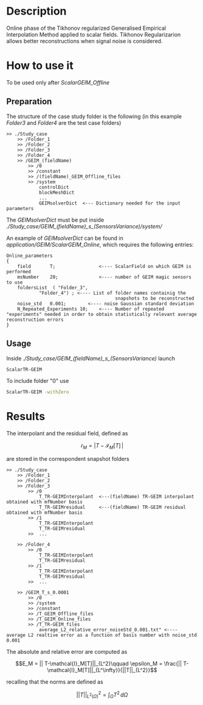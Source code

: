 # Description 

Online phase of the Tikhonov regularized Generalised Empirical Interpolation Method applied to scalar fields.
Tikhonov Regularizarion allows better reconstructions when signal noise is considered.

# How to use it

To be used only after *ScalarGEIM_Offline*

## Preparation

The structure of the case study folder is the following (in this example *Folder3* and *Folder4* are the test case folders)

```
>> ./Study_case
	>> /Folder_1  			
	>> /Folder_2
	>> /Folder_3  			
	>> /Folder_4		
	>> /GEIM_(fieldName)
		>> /0		  
		>> /constant
		>> /(fieldName)_GEIM_Offline_files      		
		>> /system		
			controlDict
			blockMeshDict
			...
			GEIMsolverDict  <--- Dictionary needed for the input parameters	
```

The *GEIMsolverDict* must be put inside *./Study_case/GEIM_(fieldName)_s\_(SensorsVariance)/system/*

An example of *GEIMsolverDict* can be found in *application/GEIM/ScalarGEIM_Online*, which requires the following entries:
```
Online_parameters
{
	field       T;                <---- ScalarField on which GEIM is performed 
	msNumber    20;               <---- number of GEIM magic sensors to use
	foldersList  ( "Folder_3", 
			"Folder_4") ; <---- List of folder names containig the
										snapshots to be reconstructed
	noise_std   0.001;	      <---- noise Gaussian standard deviation
	N_Repeated_Experiments 10;    <---- Number of repeated "experiments" needed in order to obtain statistically relevant average reconstruction errors
}
```

## Usage

Inside *./Study_case/GEIM_(fieldName)_s\_(SensorsVariance)* launch 
```bash
ScalarTR-GEIM
```
To include folder "0" use 
```bash
ScalarTR-GEIM -withZero
```

# Results

The interpolant and the residual field, defined as 
```math
r_M = \left| T-\mathcal{I}_M[T]\,\right|
````
are stored in the correspondent snapshot folders

```
>> ./Study_case
	>> /Folder_1  		  		
	>> /Folder_2
	>> /Folder_3
		>> /0
			T_TR-GEIMInterpolant  <---(fieldName) TR-GEIM interpolant obtained with mfNumber basis
			T_TR-GEIMresidual     <---(fieldName) TR-GEIM residual obtained with mfNumber basis
		>> /1	
			T_TR-GEIMInterpolant
			T_TR-GEIMresidual
		>>  ...			
				
	>> /Folder_4
		>> /0
			T_TR-GEIMInterpolant
			T_TR-GEIMresidual
		>> /1	
			T_TR-GEIMInterpolant
			T_TR-GEIMresidual
		>>  ...		
			
	>> /GEIM_T_s_0.0001		
		>> /0		        				
		>> /system			
		>> /constant
		>> /T_GEIM_Offline_files
		>> /T_GEIM_Online_files
		>> /T_TR-GEIM_files
			average_L2_relative_error_noiseStd_0.001.txt" <---- average L2 realtive error as a function of basis number with noise_std 0.001	
```

The absolute and relative error are computed as
```math
E_M = || T-\mathcal{I}_M[T]||_{L^2}\qquad 
\epsilon_M = \frac{|| T-\mathcal{I}_M[T]||_{L^\infty}}{||T||_{L^2}}
```
recalling that the norms are defined as
```math
|| T ||_{L^2(\Omega)}^2 =\int_\Omega T^2\, d\Omega
``` 